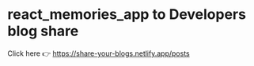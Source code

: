 # react_memories_app to Developers blog share
Click here 👉 https://share-your-blogs.netlify.app/posts
